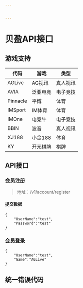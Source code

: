```yaml
---


---
```


<h1 id="贝盈api接口">贝盈API接口</h1>
<h2 id="游戏支持">游戏支持</h2>

<table>
<thead>
<tr>
<th>代码</th>
<th>游戏</th>
<th>类型</th>
</tr>
</thead>
<tbody>
<tr>
<td>AGLive</td>
<td>AG视讯</td>
<td>真人视讯</td>
</tr>
<tr>
<td>AVIA</td>
<td>泛亚电竞</td>
<td>电子竞技</td>
</tr>
<tr>
<td>Pinnacle</td>
<td>平博</td>
<td>体育</td>
</tr>
<tr>
<td>IMSport</td>
<td>IM体育</td>
<td>体育</td>
</tr>
<tr>
<td>IMOne</td>
<td>电竞牛</td>
<td>电子竞技</td>
</tr>
<tr>
<td>BBIN</td>
<td>波音</td>
<td>真人视讯</td>
</tr>
<tr>
<td>XJ188</td>
<td>小金188</td>
<td>体育</td>
</tr>
<tr>
<td>KY</td>
<td>开元棋牌</td>
<td>棋牌</td>
</tr>
</tbody>
</table><h2 id="api接口">API接口</h2>
<h3 id="会员注册">会员注册</h3>
<blockquote>
<p>地址：/v1/account/register</p>
</blockquote>
<h4 id="提交数据">提交数据</h4>
<pre><code>{
	"UserName":"test",
	"Password":"test"
}
</code></pre>
<h3 id="会员登录">会员登录</h3>
<blockquote></blockquote>
<pre><code>{
	"UserName":"test",
	"Game":"AGLive"
}
</code></pre>
<h2 id="统一错误代码">统一错误代码</h2>

